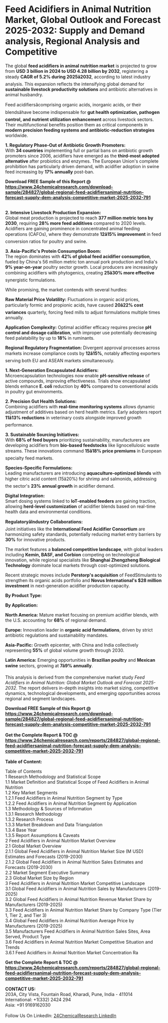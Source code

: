<h1>Feed Acidifiers in Animal Nutrition Market, Global Outlook and Forecast 2025-2032: Supply and Demand analysis, Regional Analysis and Competitive</h1><p>The global <strong>feed acidifiers in animal nutrition market</strong> is projected to grow from <strong>USD 3 billion in 2024 to USD 4.28 billion by 2032</strong>, registering a steady <strong>CAGR of 5.2% during 2025â2032</strong>, according to latest industry analysis. This expansion reflects the intensifying global demand for <strong>sustainable livestock productivity solutions</strong> and antibiotic alternatives in animal husbandry.</p><p>Feed acidifiersâcomprising organic acids, inorganic acids, or their blendsâhave become indispensable for <strong>gut health optimization, pathogen control, and nutrient utilization enhancement</strong> across livestock sectors. Their multifunctional benefits position them as critical components in <strong>modern precision feeding systems and antibiotic-reduction strategies</strong> worldwide.</p><p><strong>1. Regulatory Phase-Out of Antibiotic Growth Promoters:</strong><br>
With <strong>34 countries</strong> implementing full or partial bans on antibiotic growth promoters since 2006, acidifiers have emerged as the <strong>third-most adopted alternative</strong> after probiotics and enzymes. The European Union's complete prohibition has particularly driven demand, with acidifier adoption in swine feed increasing by <strong>17% annually</strong> post-ban.</p><div><b>Download FREE Sample of this Report @ 
            <a href="https://www.24chemicalresearch.com/download-sample/284827/global-regional-feed-acidifiersanimal-nutrition-forecast-supply-dem-analysis-competitive-market-2025-2032-791">
            https://www.24chemicalresearch.com/download-sample/284827/global-regional-feed-acidifiersanimal-nutrition-forecast-supply-dem-analysis-competitive-market-2025-2032-791</a></b></div><br><p><strong>2. Intensive Livestock Production Expansion:</strong><br>
Global meat production is projected to reach <strong>377 million metric tons by 2030</strong>, requiring <strong>28% more feed additives</strong> compared to 2020 levels. Acidifiers are gaining prominence in concentrated animal feeding operations (CAFOs), where they demonstrate <strong>12â15% improvement</strong> in feed conversion ratios for poultry and swine.</p><p><strong>3. Asia-Pacific's Protein Consumption Boom:</strong><br>
The region dominates with <strong>42% of global feed acidifier consumption</strong>, fueled by China's 56 million metric ton annual pork production and India's <strong>9% year-on-year</strong> poultry sector growth. Local producers are increasingly combining acidifiers with phytogenics, creating <strong>25â30% more effective</strong> synergistic formulations.</p><p>While promising, the market contends with several hurdles:</p><p><strong>Raw Material Price Volatility:</strong> Fluctuations in organic acid prices, particularly formic and propionic acids, have caused <strong>20â22% cost variances</strong> quarterly, forcing feed mills to adjust formulations multiple times annually.</p><p><strong>Application Complexity:</strong> Optimal acidifier efficacy requires precise <strong>pH control and dosage calibration</strong>, with improper use potentially decreasing feed palatability by up to <strong>18%</strong> in ruminants.</p><p><strong>Regional Regulatory Fragmentation:</strong> Divergent approval processes across markets increase compliance costs by <strong>12â15%</strong>, notably affecting exporters serving both EU and ASEAN markets simultaneously.</p><p><strong>1. Next-Generation Encapsulated Acidifiers:</strong><br>
Microencapsulation technologies now enable <strong>pH-sensitive release</strong> of active compounds, improving effectiveness. Trials show encapsulated blends enhance <strong>E. coli</strong> reduction by <strong>40%</strong> compared to conventional acids in poultry gut environments.</p><p><strong>2. Precision Gut Health Solutions:</strong><br>
Combining acidifiers with <strong>real-time monitoring systems</strong> allows dynamic adjustment of additives based on herd health metrics. Early adopters report <strong>11â13% reductions</strong> in veterinary costs alongside improved growth performance.</p><p><strong>3. Sustainable Sourcing Initiatives:</strong><br>
With <strong>68% of feed buyers</strong> prioritizing sustainability, manufacturers are developing acidifiers from <strong>bio-based feedstocks</strong> like lignocellulosic waste streams. These innovations command <strong>15â18% price premiums</strong> in European specialty feed markets.</p><p><strong>Species-Specific Formulations:</strong><br>
	Leading manufacturers are introducing <strong>aquaculture-optimized blends</strong> with higher citric acid content (15â20%) for shrimp and salmonids, addressing the sector's <strong>23% annual growth</strong> in acidifier demand.</p><p><strong>Digital Integration:</strong><br>
	Smart dosing systems linked to <strong>IoT-enabled feeders</strong> are gaining traction, allowing <strong>herd-level customization</strong> of acidifier blends based on real-time health data and environmental conditions.</p><p><strong>RegulatoryâIndustry Collaborations:</strong><br>
	Joint initiatives like the <strong>International Feed Acidifier Consortium</strong> are harmonizing safety standards, potentially reducing market entry barriers by <strong>30%</strong> for innovative products.</p><p>The market features a <strong>balanced competitive landscape</strong>, with global leaders including <strong>Kemin, BASF, and Corbion</strong> competing on technological innovation, while regional specialists like <strong>Shanghai Zhengzheng Biological Technology</strong> dominate local markets through cost-optimized solutions.</p><p>Recent strategic moves include <strong>Perstorp's acquisition</strong> of FeedStimulants to strengthen its organic acids portfolio and <strong>Novus International's $28 million investment</strong> in next-generation acidifier production capacity.</p><p><strong>By Product Type:</strong></p><p><strong>By Application:</strong></p><p><strong>North America:</strong> Mature market focusing on premium acidifier blends, with the U.S. accounting for <strong>68%</strong> of regional demand.</p><p><strong>Europe:</strong> Innovation leader in <strong>organic acid formulations</strong>, driven by strict antibiotic regulations and sustainability mandates.</p><p><strong>Asia-Pacific:</strong> Growth epicenter, with China and India collectively representing <strong>55%</strong> of global volume growth through 2030.</p><p><strong>Latin America:</strong> Emerging opportunities in <strong>Brazilian poultry</strong> and <strong>Mexican swine</strong> sectors, growing at <strong>7â9% annually</strong>.</p><p>This analysis is derived from the comprehensive market study <em>Feed Acidifiers in Animal Nutrition: Global Market Outlook and Forecast 2025-2032</em>. The report delivers in-depth insights into market sizing, competitive dynamics, technological developments, and emerging opportunities across regional and segment landscapes.</p><div><b>Download FREE Sample of this Report @ 
            <a href="https://www.24chemicalresearch.com/download-sample/284827/global-regional-feed-acidifiersanimal-nutrition-forecast-supply-dem-analysis-competitive-market-2025-2032-791">
            https://www.24chemicalresearch.com/download-sample/284827/global-regional-feed-acidifiersanimal-nutrition-forecast-supply-dem-analysis-competitive-market-2025-2032-791</a></b></div><br><div><b>Get the Complete Report & TOC @ 
            <a href="https://www.24chemicalresearch.com/reports/284827/global-regional-feed-acidifiersanimal-nutrition-forecast-supply-dem-analysis-competitive-market-2025-2032-791">
            https://www.24chemicalresearch.com/reports/284827/global-regional-feed-acidifiersanimal-nutrition-forecast-supply-dem-analysis-competitive-market-2025-2032-791</a></b></div><br>
            <b>Table of Content:</b><p>Table of Contents<br />
1 Research Methodology and Statistical Scope<br />
1.1 Market Definition and Statistical Scope of Feed Acidifiers in Animal Nutrition<br />
1.2 Key Market Segments<br />
1.2.1 Feed Acidifiers in Animal Nutrition Segment by Type<br />
1.2.2 Feed Acidifiers in Animal Nutrition Segment by Application<br />
1.3 Methodology & Sources of Information<br />
1.3.1 Research Methodology<br />
1.3.2 Research Process<br />
1.3.3 Market Breakdown and Data Triangulation<br />
1.3.4 Base Year<br />
1.3.5 Report Assumptions & Caveats<br />
2 Feed Acidifiers in Animal Nutrition Market Overview<br />
2.1 Global Market Overview<br />
2.1.1 Global Feed Acidifiers in Animal Nutrition Market Size (M USD) Estimates and Forecasts (2019-2030)<br />
2.1.2 Global Feed Acidifiers in Animal Nutrition Sales Estimates and Forecasts (2019-2030)<br />
2.2 Market Segment Executive Summary<br />
2.3 Global Market Size by Region<br />
3 Feed Acidifiers in Animal Nutrition Market Competitive Landscape<br />
3.1 Global Feed Acidifiers in Animal Nutrition Sales by Manufacturers (2019-2025)<br />
3.2 Global Feed Acidifiers in Animal Nutrition Revenue Market Share by Manufacturers (2019-2025)<br />
3.3 Feed Acidifiers in Animal Nutrition Market Share by Company Type (Tier 1, Tier 2, and Tier 3)<br />
3.4 Global Feed Acidifiers in Animal Nutrition Average Price by Manufacturers (2019-2025)<br />
3.5 Manufacturers Feed Acidifiers in Animal Nutrition Sales Sites, Area Served, Product Type<br />
3.6 Feed Acidifiers in Animal Nutrition Market Competitive Situation and Trends<br />
3.6.1 Feed Acidifiers in Animal Nutrition Market Concentration Ra</p><div><b>Get the Complete Report & TOC @ 
            <a href="https://www.24chemicalresearch.com/reports/284827/global-regional-feed-acidifiersanimal-nutrition-forecast-supply-dem-analysis-competitive-market-2025-2032-791">
            https://www.24chemicalresearch.com/reports/284827/global-regional-feed-acidifiersanimal-nutrition-forecast-supply-dem-analysis-competitive-market-2025-2032-791</a></b></div><br><b>CONTACT US:</b><br>
            203A, City Vista, Fountain Road, Kharadi, Pune, India - 411014<br>
            International: +1(332) 2424 294<br>
            Asia: +91 9169162030 <br><br>
            Follow Us On LinkedIn: <a href="https://www.linkedin.com/company/24chemicalresearch/">24ChemicalResearch LinkedIn</a>
